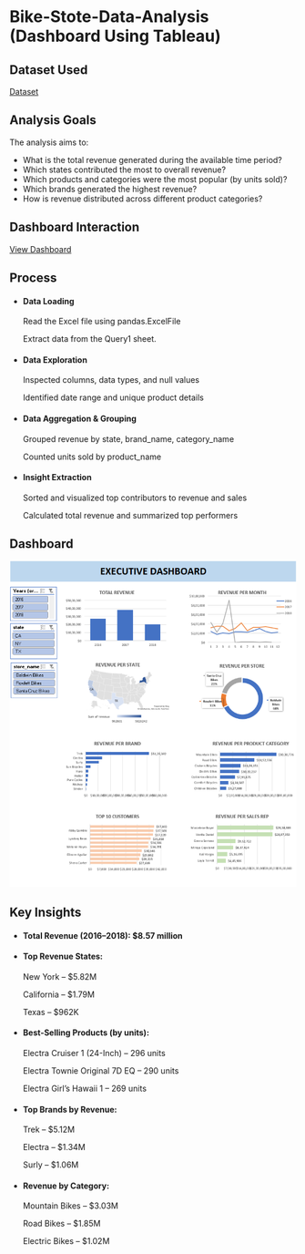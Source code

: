 # Bike-Stote-Data-Analysis (Dashboard Using Tableau)
## Dataset Used
<a href=" https://github.com/Mohammad-Bilal554/Bike-Stote-Data-Analysis/blob/main/BikeStores.xlsx"> Dataset </a>
## Analysis Goals
The analysis aims to:
<ul>
<li>What is the total revenue generated during the available time period?</li>

<li>Which states contributed the most to overall revenue?</li>

<li>Which products and categories were the most popular (by units sold)?</li>

<li>Which brands generated the highest revenue?</li>

<li>How is revenue distributed across different product categories?</li>
</ul>

## Dashboard Interaction
<a href="https://github.com/Mohammad-Bilal554/Bike-Stote-Data-Analysis/blob/main/Dashboard.png"> View Dashboard </a>

## Process

<ul>
  
<li>
  
#### Data Loading

Read the Excel file using pandas.ExcelFile

Extract data from the Query1 sheet. </li>
<li>

#### Data Exploration

Inspected columns, data types, and null values

Identified date range and unique product details   </li>
<li>
  
#### Data Aggregation & Grouping

Grouped revenue by state, brand_name, category_name

Counted units sold by product_name   </li>
<li>
  
#### Insight Extraction

Sorted and visualized top contributors to revenue and sales

Calculated total revenue and summarized top performers  </li>
</ul>

## Dashboard
<img src="https://raw.githubusercontent.com/Mohammad-Bilal554/Bike-Stote-Data-Analysis/refs/heads/main/Dashboard.png"></img>

## Key Insights

<UL>

<li> 
  
  #### Total Revenue (2016–2018): $8.57 million </li>

<li>  
  
  #### Top Revenue States:

New York – $5.82M

California – $1.79M

Texas – $962K  </li>

<li> 
  
  #### Best-Selling Products (by units):

Electra Cruiser 1 (24-Inch) – 296 units

Electra Townie Original 7D EQ – 290 units 

Electra Girl’s Hawaii 1 – 269 units  </li>

<li> 
  
  #### Top Brands by Revenue:

Trek – $5.12M

Electra – $1.34M

Surly – $1.06M  </li>

<li> 
  
  #### Revenue by Category:

Mountain Bikes – $3.03M

Road Bikes – $1.85M

Electric Bikes – $1.02M  </li>

</UL>
